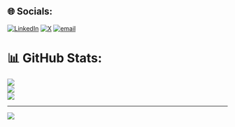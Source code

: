 
## 🌐 Socials:
[![LinkedIn](https://img.shields.io/badge/LinkedIn-%230077B5.svg?logo=linkedin&logoColor=white)](https://linkedin.com/in/jalaleddin-el-firqi) [![X](https://img.shields.io/badge/X-black.svg?logo=X&logoColor=white)](https://x.com/ELFirqiJ) [![email](https://img.shields.io/badge/Email-D14836?logo=gmail&logoColor=white)](mailto:j.elfirqi@gmail.com) 
# 📊 GitHub Stats:
![](https://github-readme-stats.vercel.app/api?username=include07&theme=dark&hide_border=true&include_all_commits=false&count_private=true)<br/>
![](https://nirzak-streak-stats.vercel.app/?user=include07&theme=dark&hide_border=true)<br/>
![](https://github-readme-stats.vercel.app/api/top-langs/?username=include07&theme=dark&hide_border=true&include_all_commits=false&count_private=true&layout=compact)

---
[![](https://visitcount.itsvg.in/api?id=include07&icon=0&color=0)](https://visitcount.itsvg.in)

<!-- Proudly created with GPRM ( https://gprm.itsvg.in ) -->
